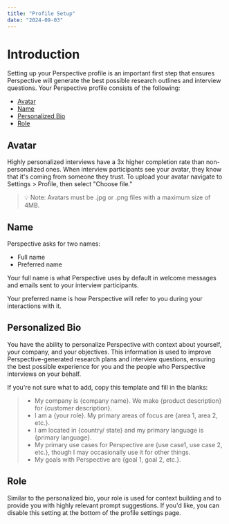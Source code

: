 ```yaml
---
title: "Profile Setup"
date: "2024-09-03"
---
```


# Introduction
Setting up your Perspective profile is an important first step that ensures Perspective will generate the best possible research outlines and interview questions.
Your Perspective profile consists of the following:

- [Avatar](#avatar)
- [Name](#name)
- [Personalized Bio](#personalized-bio)
- [Role](#role)

## Avatar
Highly personalized interviews have a 3x higher completion rate than non-personalized ones. When interview participants see your avatar, they know that it's coming from someone they trust.
To upload your avatar navigate to Settings > Profile, then select "Choose file."

> 💡 Note: Avatars must be .jpg or .png files with a maximum size of 4MB.

## Name
Perspective asks for two names:

- Full name
- Preferred name

Your full name is what Perspective uses by default in welcome messages and emails sent to your interview participants.

Your preferred name is how Perspective will refer to you during your interactions with it.

## Personalized Bio
You have the ability to personalize Perspective with context about yourself, your company, and your objectives. This information is used to improve Perspective-generated research plans and interview questions, ensuring the best possible experience for you and the people who Perspective interviews on your behalf. 

If you're not sure what to add, copy this template and fill in the blanks:

> - My company is {company name}. We make {product description} for {customer description}.
> - I am a {your role}. My primary areas of focus are {area 1, area 2, etc.}.
> - I am located in {country/ state} and my primary language is {primary language}.
> - My primary use cases for Perspective are {use case1, use case 2, etc.}, though I may occasionally use it for other things.
> - My goals with Perspective are {goal 1, goal 2, etc.}.

## Role
Similar to the personalized bio, your role is used for context building and to provide you with highly relevant prompt suggestions. If you'd like, you can disable this setting at the bottom of the profile settings page.
